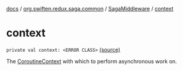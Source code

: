 [docs](../../index.md) / [org.swiften.redux.saga.common](../index.md) / [SagaMiddleware](index.md) / [context](./context.md)

# context

`private val context: <ERROR CLASS>` [(source)](https://github.com/protoman92/KotlinRedux/tree/master/common\common-saga\src\main\kotlin/org/swiften/redux/saga/common/SagaMiddleware.kt#L34)

The [CoroutineContext](#) with which to perform asynchronous work on.

